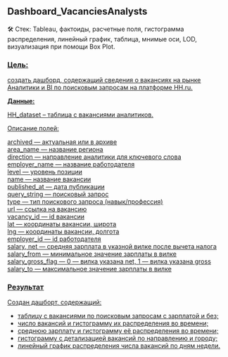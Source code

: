 ## Dashboard_VacanciesAnalysts
 🛠 Стек: Tableau, фактоиды, расчетные поля, гистограмма распределения, линейный график, таблица, мнимые оси, LOD, визуализация при помощи Box Plot.

### <u>Цель<u/>: <br>
создать дашборд, содержащий сведения о вакансиях на рынке Аналитики и BI по поисковым запросам на платформе HH.ru.

**Данные:**

HH_dataset – таблица с вакансиями аналитиков.

Описание полей:

archived — актуальная или в архиве<br>
area_name — название региона<br>
direction — направление аналитики для ключевого слова<br>
employer_name — название работодателя<br>
level — уровень позиции<br>
name — название вакансии<br>
published_at — дата публикации<br>
query_string — поисковый запрос<br>
type — тип поискового запроса (навык/профессия)<br>
url — ссылка на вакансию<br>
vacancy_id — id вакансии<br>
lat — координаты вакансии, широта<br>
lng — координаты вакансии, долгота<br>
employer_id — id работодателя<br>
salary, net — средняя зарплата в указной вилке после вычета налога<br>
salary_from — минимальное значение зарплаты в вилке<br>
salary_gross_flag — 0 — вилка указана net, 1 — вилка указана gross<br>
salary_to — максимальное значение зарплаты в вилке


### <u>Результат<u/><br>
Создан дашборт, содержащий:<br>
- таблицу с вакансиями по поисковым запросам с зарплатой и без;
- число вакансий и гистограмму их распределения во времени;
- среднюю зарплату и гистограмму её распределения во времени;
- гистограмму с детализацией вакансий по направлению и городу; 
- линейный график распределения числа вакансий по дням недели.
